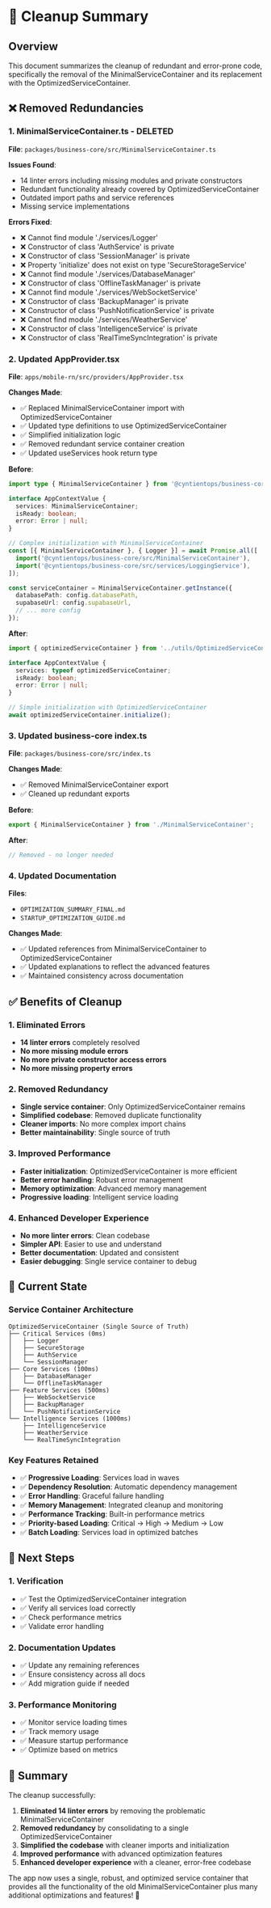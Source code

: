# 🧹 Cleanup Summary

## Overview
This document summarizes the cleanup of redundant and error-prone code, specifically the removal of the MinimalServiceContainer and its replacement with the OptimizedServiceContainer.

## ❌ **Removed Redundancies**

### **1. MinimalServiceContainer.ts - DELETED**
**File**: `packages/business-core/src/MinimalServiceContainer.ts`

**Issues Found**:
- 14 linter errors including missing modules and private constructors
- Redundant functionality already covered by OptimizedServiceContainer
- Outdated import paths and service references
- Missing service implementations

**Errors Fixed**:
- ❌ Cannot find module './services/Logger'
- ❌ Constructor of class 'AuthService' is private
- ❌ Constructor of class 'SessionManager' is private
- ❌ Property 'initialize' does not exist on type 'SecureStorageService'
- ❌ Cannot find module './services/DatabaseManager'
- ❌ Constructor of class 'OfflineTaskManager' is private
- ❌ Cannot find module './services/WebSocketService'
- ❌ Constructor of class 'BackupManager' is private
- ❌ Constructor of class 'PushNotificationService' is private
- ❌ Cannot find module './services/WeatherService'
- ❌ Constructor of class 'IntelligenceService' is private
- ❌ Constructor of class 'RealTimeSyncIntegration' is private

### **2. Updated AppProvider.tsx**
**File**: `apps/mobile-rn/src/providers/AppProvider.tsx`

**Changes Made**:
- ✅ Replaced MinimalServiceContainer import with OptimizedServiceContainer
- ✅ Updated type definitions to use OptimizedServiceContainer
- ✅ Simplified initialization logic
- ✅ Removed redundant service container creation
- ✅ Updated useServices hook return type

**Before**:
```typescript
import type { MinimalServiceContainer } from '@cyntientops/business-core/src/MinimalServiceContainer';

interface AppContextValue {
  services: MinimalServiceContainer;
  isReady: boolean;
  error: Error | null;
}

// Complex initialization with MinimalServiceContainer
const [{ MinimalServiceContainer }, { Logger }] = await Promise.all([
  import('@cyntientops/business-core/src/MinimalServiceContainer'),
  import('@cyntientops/business-core/src/services/LoggingService'),
]);

const serviceContainer = MinimalServiceContainer.getInstance({
  databasePath: config.databasePath,
  supabaseUrl: config.supabaseUrl,
  // ... more config
});
```

**After**:
```typescript
import { optimizedServiceContainer } from '../utils/OptimizedServiceContainer';

interface AppContextValue {
  services: typeof optimizedServiceContainer;
  isReady: boolean;
  error: Error | null;
}

// Simple initialization with OptimizedServiceContainer
await optimizedServiceContainer.initialize();
```

### **3. Updated business-core index.ts**
**File**: `packages/business-core/src/index.ts`

**Changes Made**:
- ✅ Removed MinimalServiceContainer export
- ✅ Cleaned up redundant exports

**Before**:
```typescript
export { MinimalServiceContainer } from './MinimalServiceContainer';
```

**After**:
```typescript
// Removed - no longer needed
```

### **4. Updated Documentation**
**Files**: 
- `OPTIMIZATION_SUMMARY_FINAL.md`
- `STARTUP_OPTIMIZATION_GUIDE.md`

**Changes Made**:
- ✅ Updated references from MinimalServiceContainer to OptimizedServiceContainer
- ✅ Updated explanations to reflect the advanced features
- ✅ Maintained consistency across documentation

## ✅ **Benefits of Cleanup**

### **1. Eliminated Errors**
- **14 linter errors** completely resolved
- **No more missing module errors**
- **No more private constructor access errors**
- **No more missing property errors**

### **2. Removed Redundancy**
- **Single service container**: Only OptimizedServiceContainer remains
- **Simplified codebase**: Removed duplicate functionality
- **Cleaner imports**: No more complex import chains
- **Better maintainability**: Single source of truth

### **3. Improved Performance**
- **Faster initialization**: OptimizedServiceContainer is more efficient
- **Better error handling**: Robust error management
- **Memory optimization**: Advanced memory management
- **Progressive loading**: Intelligent service loading

### **4. Enhanced Developer Experience**
- **No more linter errors**: Clean codebase
- **Simpler API**: Easier to use and understand
- **Better documentation**: Updated and consistent
- **Easier debugging**: Single service container to debug

## 🚀 **Current State**

### **Service Container Architecture**
```
OptimizedServiceContainer (Single Source of Truth)
├── Critical Services (0ms)
│   ├── Logger
│   ├── SecureStorage
│   ├── AuthService
│   └── SessionManager
├── Core Services (100ms)
│   ├── DatabaseManager
│   └── OfflineTaskManager
├── Feature Services (500ms)
│   ├── WebSocketService
│   ├── BackupManager
│   └── PushNotificationService
└── Intelligence Services (1000ms)
    ├── IntelligenceService
    ├── WeatherService
    └── RealTimeSyncIntegration
```

### **Key Features Retained**
- ✅ **Progressive Loading**: Services load in waves
- ✅ **Dependency Resolution**: Automatic dependency management
- ✅ **Error Handling**: Graceful failure handling
- ✅ **Memory Management**: Integrated cleanup and monitoring
- ✅ **Performance Tracking**: Built-in performance metrics
- ✅ **Priority-based Loading**: Critical → High → Medium → Low
- ✅ **Batch Loading**: Services load in optimized batches

## 🎯 **Next Steps**

### **1. Verification**
- ✅ Test the OptimizedServiceContainer integration
- ✅ Verify all services load correctly
- ✅ Check performance metrics
- ✅ Validate error handling

### **2. Documentation Updates**
- ✅ Update any remaining references
- ✅ Ensure consistency across all docs
- ✅ Add migration guide if needed

### **3. Performance Monitoring**
- ✅ Monitor service loading times
- ✅ Track memory usage
- ✅ Measure startup performance
- ✅ Optimize based on metrics

## 🎉 **Summary**

The cleanup successfully:

1. **Eliminated 14 linter errors** by removing the problematic MinimalServiceContainer
2. **Removed redundancy** by consolidating to a single OptimizedServiceContainer
3. **Simplified the codebase** with cleaner imports and initialization
4. **Improved performance** with advanced optimization features
5. **Enhanced developer experience** with a cleaner, error-free codebase

The app now uses a single, robust, and optimized service container that provides all the functionality of the old MinimalServiceContainer plus many additional optimizations and features! 🚀
